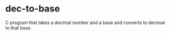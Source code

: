 # dec-to-base
C program that takes a decimal number and a base and converts to decimal to that base.
